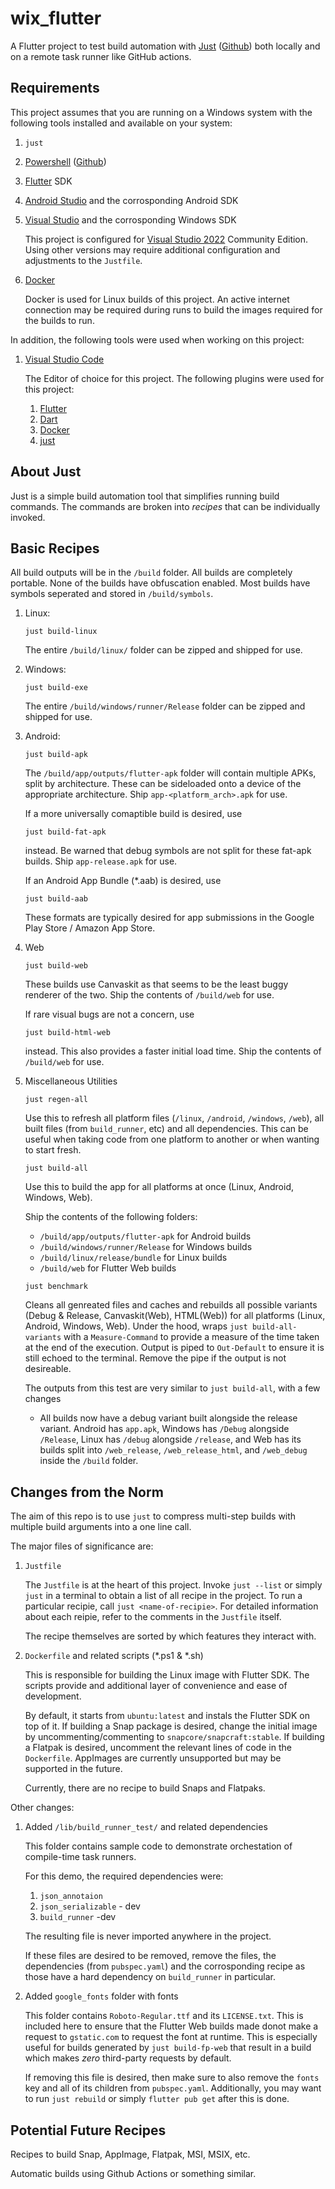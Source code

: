 # wix_flutter

A Flutter project to test build automation with [Just](https://just.systems/) ([Github](https://github.com/casey/just)) both locally and on a remote task runner like GitHub actions.

## Requirements

This project assumes that you are running on a Windows system with the following tools installed and available on your system:

1. `just`
2. [Powershell](https://learn.microsoft.com/en-us/powershell/) ([Github](https://github.com/PowerShell/PowerShell))
3. [Flutter](https://flutter.dev/) SDK
4. [Android Studio](https://developer.android.com/studio/) and the corrosponding Android SDK
5. [Visual Studio](https://visualstudio.microsoft.com/) and the corrosponding Windows SDK

	This project is configured for [Visual Studio 2022](https://visualstudio.microsoft.com/downloads/) Community Edition. Using other versions may require additional configuration and adjustments to the `Justfile`.
6. [Docker](https://www.docker.com/)

	Docker is used for Linux builds of this project. An active internet connection may be required during runs to build the images required for the builds to run.

In addition, the following tools were used when working on this project:

1. [Visual Studio Code](https://code.visualstudio.com/)

	The Editor of choice for this project. The following plugins were used for this project:

	1. [Flutter](https://marketplace.visualstudio.com/items?itemName=Dart-Code.flutter)
	2. [Dart](https://marketplace.visualstudio.com/items?itemName=Dart-Code.dart-code)
	3. [Docker](https://marketplace.visualstudio.com/items?itemName=ms-azuretools.vscode-docker)
	4. [just](https://marketplace.visualstudio.com/items?itemName=skellock.just)

## About Just

Just is a simple build automation tool that simplifies running build commands. The commands are broken into *recipes* that can be individually invoked.

## Basic Recipes

All build outputs will be in the `/build` folder. All builds are completely portable. None of the builds have obfuscation enabled. Most builds have symbols seperated and stored in `/build/symbols`.

1. Linux:
	```
	just build-linux
	```
	The entire `/build/linux/` folder can be zipped and shipped for use.

2. Windows:
	```
	just build-exe
	```
	The entire `/build/windows/runner/Release` folder can be zipped and shipped for use.

3. Android:
	```
	just build-apk
	```
	The `/build/app/outputs/flutter-apk` folder will contain multiple APKs, split by architecture. These can be sideloaded onto a device of the appropriate architecture. Ship `app-<platform_arch>.apk` for use.

	If a more universally comaptible build is desired, use
	```
	just build-fat-apk
	```
	instead. Be warned that debug symbols are not split for these fat-apk builds. Ship `app-release.apk` for use.

	If an Android App Bundle (\*.aab) is desired, use
	```
	just build-aab
	```
	These formats are typically desired for app submissions in the Google Play Store / Amazon App Store.

4. Web
	```
	just build-web
	```
	These builds use Canvaskit as that seems to be the least buggy renderer of the two. Ship the contents of `/build/web` for use.

	If rare visual bugs are not a concern, use
	```
	just build-html-web
	```
	instead. This also provides a faster initial load time. Ship the contents of `/build/web` for use.

5. Miscellaneous Utilities
	```
	just regen-all
	```
	Use this to refresh all platform files (`/linux`, `/android`, `/windows`, `/web`), all built files (from `build_runner`, etc) and all dependencies. This can be useful when taking code from one platform to another or when wanting to start fresh.

	```
	just build-all
	```
	Use this to build the app for all platforms at once (Linux, Android, Windows, Web).

	Ship the contents of the following folders:

	* `/build/app/outputs/flutter-apk` for Android builds
	* `/build/windows/runner/Release` for Windows builds
	* `/build/linux/release/bundle` for Linux builds
	* `/build/web` for Flutter Web builds

	```
	just benchmark
	```
	Cleans all genreated files and caches and rebuilds all possible variants (Debug & Release, Canvaskit(Web), HTML(Web)) for all platforms (Linux, Android, Windows, Web). Under the hood, wraps `just build-all-variants` with a `Measure-Command` to provide a measure of the time taken at the end of the execution. Output is piped to `Out-Default` to ensure it is still echoed to the terminal. Remove the pipe if the output is not desireable.

	The outputs from this test are very similar to `just build-all`, with a few changes
	* All builds now have a debug variant built alongside the release variant. Android has `app.apk`, Windows has `/Debug` alongside `/Release`, Linux has `/debug` alongside `/release`, and Web has its builds split into `/web_release`, `/web_release_html`, and `/web_debug` inside the `/build` folder.

## Changes from the Norm

The aim of this repo is to use `just` to compress multi-step builds with multiple build arguments into a one line call.

The major files of significance are:

1. `Justfile`

	The `Justfile` is at the heart of this project. Invoke `just --list` or simply `just` in a terminal to obtain a list of all recipe in the project. To run a particular recipie, call `just <name-of-recipie>`. For detailed information about each reipie, refer to the comments in the `Justfile` itself.

	The recipe themselves are sorted by which features they interact with.

2. `Dockerfile` and related scripts (\*.ps1 & \*.sh)

	This is responsible for building the Linux image with Flutter SDK. The scripts provide and additional layer of convenience and ease of development.

	By default, it starts from `ubuntu:latest` and instals the Flutter SDK on top of it. If building a Snap package is desired, change the initial image by uncommenting/commenting to `snapcore/snapcraft:stable`. If building a Flatpak is desired, uncomment the relevant lines of code in the `Dockerfile`. AppImages are currently unsupported but may be supported in the future.

	Currently, there are no recipe to build Snaps and Flatpaks.

Other changes:

1. Added `/lib/build_runner_test/` and related dependencies

	This folder contains sample code to demonstrate orchestation of compile-time task runners.

	For this demo, the required dependencies were:

	1. `json_annotaion`
	2. `json_serializable` - dev
	3. `build_runner` -dev

	The resulting file is never imported anywhere in the project.

	If these files are desired to be removed, remove the files, the dependencies (from `pubspec.yaml`) and the corrosponding recipe as those have a hard dependency on `build_runner` in particular.

2. Added `google_fonts` folder with fonts

	This folder contains `Roboto-Regular.ttf` and its `LICENSE.txt`. This is included here to ensure that the Flutter Web builds made donot make a request to `gstatic.com` to request the font at runtime. This is especially useful for builds generated by `just build-fp-web` that result in a build which makes *zero* third-party requests by default.

	If removing this file is desired, then make sure to also remove the `fonts` key and all of its children from `pubspec.yaml`. Additionally, you may want to run `just rebuild` or simply `flutter pub get` after this is done.

## Potential Future Recipes

Recipes to build Snap, AppImage, Flatpak, MSI, MSIX, etc.

Automatic builds using Github Actions or something similar.